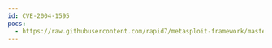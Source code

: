 ```yaml
---
id: CVE-2004-1595
pocs:
  - https://raw.githubusercontent.com/rapid7/metasploit-framework/master/modules/exploits/windows/misc/shixxnote_font.rb
---
```

